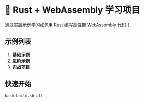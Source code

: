 # 🚀 Rust + WebAssembly 学习项目

通过实践示例学习如何用 Rust 编写高性能 WebAssembly 代码！

## 示例列表
1. **基础示例**
2. **进阶示例**
3. **实战项目**

## 快速开始
```bash
bash build.sh all
```